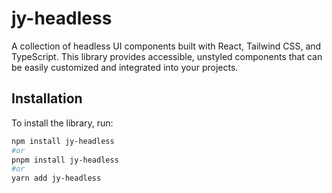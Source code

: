 # jy-headless
A collection of headless UI components built with React, Tailwind CSS, and TypeScript. This library provides accessible,
unstyled components that can be easily customized and integrated into your projects.

## Installation
To install the library, run:
```bash
npm install jy-headless
#or
pnpm install jy-headless
#or
yarn add jy-headless
```